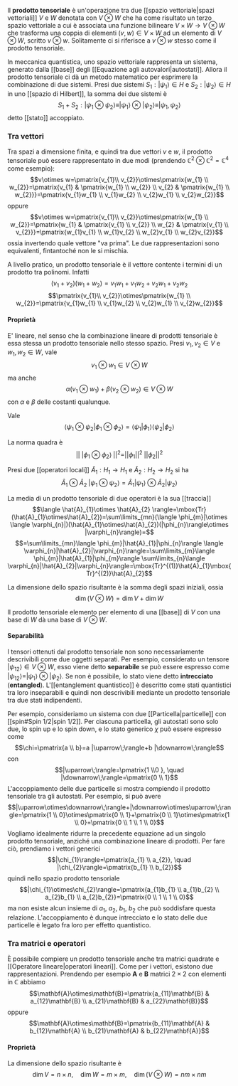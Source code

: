 Il **prodotto tensoriale** è un'operazione tra due [[spazio vettoriale|spazi vettoriali]] $V$ e $W$ denotata con $V\otimes W$ che ha come risultato un terzo spazio vettoriale a cui è associata una funzione bilineare $V\times W \rightarrow V\otimes W$ che trasforma una coppia di elementi $(v,w)\in V\times W$ ad un elemento di $V\otimes W$, scritto $v\otimes w$. Solitamente ci si riferisce a $v\otimes w$ stesso come il prodotto tensoriale.

In meccanica quantistica, uno spazio vettoriale rappresenta un sistema, generato dalla [[base]] degli [[Equazione agli autovalori|autostati]]. Allora il prodotto tensoriale ci dà un metodo matematico per esprimere la combinazione di due sistemi. Presi due sistemi $S_{1}:|\psi_{1}\rangle\in H$ e $S_{2}:|\psi_{2}\rangle\in H$ in uno [[spazio di Hilbert]], la somma dei due sistemi è
$$S_{1}+S_{2}:|\psi_{1}\otimes\psi_{2}\rangle\equiv |\psi_{1}\rangle\otimes |\psi_{2}\rangle\equiv |\psi_{1},\psi_{2}\rangle$$
detto [[stato]] accoppiato.
### Tra vettori
Tra spazi a dimensione finita, e quindi tra due vettori $v$ e $w$, il prodotto tensoriale può essere rappresentato in due modi (prendendo $\mathbb{C}^{2}\otimes\mathbb{C}^{2}=\mathbb{C}^{4}$ come esempio):
$$v\otimes w=\pmatrix{v_{1}\\ v_{2}}\otimes\pmatrix{w_{1} \\ w_{2}}=\pmatrix{v_{1} & \pmatrix{w_{1} \\ w_{2}} \\ v_{2} & \pmatrix{w_{1} \\ w_{2}}}=\pmatrix{v_{1}w_{1} \\ v_{1}w_{2} \\ v_{2}w_{1} \\ v_{2}w_{2}}$$
oppure
$$v\otimes w=\pmatrix{v_{1}\\ v_{2}}\otimes\pmatrix{w_{1} \\ w_{2}}=\pmatrix{w_{1} & \pmatrix{v_{1} \\ v_{2}} \\ w_{2} & \pmatrix{v_{1} \\ v_{2}}}=\pmatrix{w_{1}v_{1} \\ w_{1}v_{2} \\ w_{2}v_{1} \\ w_{2}v_{2}}$$
ossia invertendo quale vettore "va prima". Le due rappresentazioni sono equivalenti, fintantoché non le si mischia.

A livello pratico, un prodotto tensoriale è il vettore contente i termini di un prodotto tra polinomi. Infatti
$$(v_{1}+v_{2})(w_{1}+w_{2})=v_{1}w_{1}+v_{1}w_{2}+v_{2}w_{1}+v_{2}w_{2}$$
$$\pmatrix{v_{1}\\ v_{2}}\otimes\pmatrix{w_{1} \\ w_{2}}=\pmatrix{v_{1}w_{1} \\ v_{1}w_{2} \\ v_{2}w_{1} \\ v_{2}w_{2}}$$
#### Proprietà
E' lineare, nel senso che la combinazione lineare di prodotti tensoriale è essa stessa un prodotto tensoriale nello stesso spazio. Presi $v_{1},v_{2}\in V$ e $w_{1},w_{2}\in W$, vale
$$v_{1}\otimes w_{1}\in V\otimes W$$
ma anche
$$\alpha(v_{1}\otimes w_{1})+ \beta (v_{2}\otimes w_{2})\in V\otimes W$$
con $\alpha$ e $\beta$ delle costanti qualunque.

Vale
$$\langle \psi_{1}\otimes\psi_{2}|\phi_{1}\otimes\phi_{2}\rangle=\langle \psi_{1}|\phi_{1}\rangle \langle \psi_{2}|\phi_{2}\rangle$$

La norma quadra è
$$||\;|\phi_{1}\otimes\phi_{2}\rangle\;||^{2}=||\phi_{1}||^{2}\;||\phi_{2}||^{2}$$

Presi due [[operatori locali]] $\hat{A}_{1}:H_{1} \rightarrow H_{1}$ e $\hat{A}_{2}:H_{2} \rightarrow H_{2}$ si ha
$$\hat{A}_{1}\otimes\hat{A}_{2}\;|\psi_{1}\otimes\psi_{2}\rangle=\hat{A}_{1}|\psi_{1}\rangle\otimes\hat{A}_{2}|\psi_{2}\rangle$$

La media di un prodotto tensoriale di due operatori è la sua [[traccia]]
$$\langle \hat{A}_{1}\otimes \hat{A}_{2} \rangle=\mbox{Tr}(\hat{A}_{1}\otimes\hat{A}_{2})=\sum\limits_{mn}(\langle \phi_{m}|\otimes \langle \varphi_{n}|)(\hat{A}_{1}\otimes\hat{A}_{2})(|\phi_{n}\rangle\otimes |\varphi_{n}\rangle)=$$
$$=\sum\limits_{mn}\langle \phi_{m}|\hat{A}_{1}|\phi_{n}\rangle \langle \varphi_{n}|\hat{A}_{2}|\varphi_{n}\rangle=\sum\limits_{m}\langle \phi_{m}|\hat{A}_{1}|\phi_{m}\rangle \sum\limits_{n}\langle \varphi_{n}|\hat{A}_{2}|\varphi_{n}\rangle=\mbox{Tr}^{(1)}\hat{A}_{1}\mbox{Tr}^{(2)}\hat{A}_{2}$$

La dimensione dello spazio risultante è la somma degli spazi iniziali, ossia
$$\dim(V\otimes W)=\dim V+\dim W$$

Il prodotto tensoriale elemento per elemento di una [[base]] di $V$ con una base di $W$ dà una base di $V\otimes W$.
#### Separabilità
I tensori ottenuti dal prodotto tensoriale non sono necessariamente descrivibili come due oggetti separati. Per esempio, considerato un tensore $|\psi_{12}\rangle\in V\otimes W$, esso viene detto **separabile** se può essere espresso come $|\psi_{12}\rangle=|\psi_{1}\rangle\otimes |\psi_{2}\rangle$. Se non è possibile, lo stato viene detto **intrecciato** (**entangled**). L'[[entanglement quantistico]] è descritto come stati quantistici tra loro inseparabili e quindi non descrivibili mediante un prodotto tensoriale tra due stati indipendenti.

Per esempio, consideriamo un sistema con due [[Particella|particelle]] con [[spin#Spin 1/2|spin 1/2]]. Per ciascuna particella, gli autostati sono solo due, lo spin up e lo spin down, e lo stato generico $\chi$ può essere espresso come
$$\chi=\pmatrix{a \\ b}=a |\uparrow\;\rangle+b |\downarrow\;\rangle$$
con
$$|\uparrow\;\rangle=\pmatrix{1 \\0 }, \quad |\downarrow\;\rangle=\pmatrix{0 \\ 1}$$
L'accoppiamento delle due particelle si mostra compiendo il prodotto tensoriale tra gli autostati. Per esempio, si può avere
$$|\uparrow\otimes\downarrow\;\rangle+|\downarrow\otimes\uparrow\;\rangle=\pmatrix{1 \\ 0}\otimes\pmatrix{0 \\ 1}+\pmatrix{0 \\ 1}\otimes\pmatrix{1 \\ 0}=\pmatrix{0 \\ 1 \\ 1 \\ 0}$$
Vogliamo idealmente ridurre la precedente equazione ad un singolo prodotto tensoriale, anziché una combinazione lineare di prodotti. Per fare ciò, prendiamo i vettori generici
$$|\chi_{1}\rangle=\pmatrix{a_{1} \\ a_{2}}, \quad |\chi_{2}\rangle=\pmatrix{b_{1} \\ b_{2}}$$
quindi nello spazio prodotto tensoriale
$$|\chi_{1}\otimes\chi_{2}\rangle=\pmatrix{a_{1}b_{1} \\ a_{1}b_{2} \\ a_{2}b_{1} \\ a_{2}b_{2}}=\pmatrix{0 \\ 1 \\ 1 \\ 0}$$
ma non esiste alcun insieme di $a_{1}$, $a_{2}$, $b_{1}$, $b_{2}$ che può soddisfare questa relazione. L'accoppiamento è dunque intrecciato e lo stato delle due particelle è legato fra loro per effetto quantistico.
### Tra matrici e operatori
È possibile compiere un prodotto tensoriale anche tra matrici quadrate e [[Operatore lineare|operatori lineari]]. Come per i vettori, esistono due rappresentazioni. Prendendo per esempio $\mathbf{A}$ e $\mathbf{B}$ matrici $2\times2$ con elementi in $\mathbb{C}$ abbiamo
$$\mathbf{A}\otimes\mathbf{B}=\pmatrix{a_{11}\mathbf{B} & a_{12}\mathbf{B} \\ a_{21}\mathbf{B} & a_{22}\mathbf{B}}$$
oppure
$$\mathbf{A}\otimes\mathbf{B}=\pmatrix{b_{11}\mathbf{A} & b_{12}\mathbf{A} \\ b_{21}\mathbf{A} & b_{22}\mathbf{A}}$$
#### Proprietà
La dimensione dello spazio risultante è
$$\dim V=n\times n, \quad \dim W=m\times m, \quad \dim(V\otimes W)=nm\times nm$$